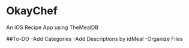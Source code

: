 # OkayChef
 An iOS Recipe App using TheMealDB

##To-DO
-Add Categories 
-Add Descriptions by idMeal
-Organize Files


